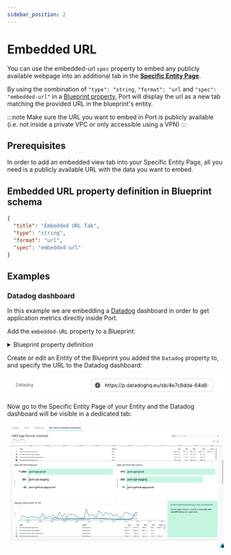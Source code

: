```yaml
---
sidebar_position: 2
---
```


# Embedded URL

You can use the embedded-url `spec` property to embed any publicly available webpage into an additional tab in the [**Specific Entity Page**](..//entity.md#entity-page).

By using the combination of `"type": "string`, `"format": "url` and `"spec": "embedded-url"` in a [Blueprint property](../blueprint/blueprint.md#blueprint-properties), Port will display the url as a new tab matching the provided URL in the blueprint's entity.

:::note
Make sure the URL you want to embed in Port is publicly available (i.e. not inside a private VPC or only accessible using a VPN)
:::

## Prerequisites

In order to add an embedded view tab into your Specific Entity Page, all you need is a publicly available URL with the data you want to embed.

## Embedded URL property definition in Blueprint schema

```json showLineNumbers
{
  "title": "Embedded URL Tab",
  "type": "string",
  "format": "url",
  "spec": "embedded-url"
}
```

## Examples

### Datadog dashboard

In this example we are embedding a [Datadog](https://docs.datadoghq.com/dashboards/sharing/) dashboard in order to get application metrics directly inside Port.

Add the `embedded-URL` property to a Blueprint:

<details>
<summary>Blueprint property definition</summary>

```json showLineNumbers
{
  "datadog": {
    "title": "Datadog",
    "type": "string",
    "format": "url",
    "spec": "embedded-url"
  }
}
```

</details>

Create or edit an Entity of the Blueprint you added the `Datadog` property to, and specify the URL to the Datadog dashboard:

![Datadog Entity edit example](../../../static/img/platform-overview/widgets/editEntityDatadog.png)

Now go to the Specific Entity Page of your Entity and the Datadog dashboard will be visible in a dedicated tab:

![Datadog dashboard example](../../../static/img/platform-overview/widgets/datadog.png)
